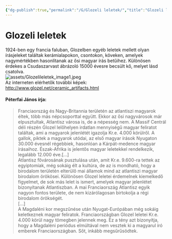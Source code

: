 ```yaml
---
{"dg-publish":true,"permalink":"/G/Glozeli leletek/","title":"Glozeli leletek","created":"2023-10-16T08:17","updated":"2024-10-25T19:03"}
---
```



# Glozeli leletek

1924-ben egy francia faluban, Glozelben egyéb leletek mellett olyan írásjeleket találtak kerámialapokon, csontokon, köveken, amelyek nagymértékben hasonlítanak az ősi magyar írás betűihez. Különösen érdekes a Csudaszarvast ábrázoló 15000 évesre becsült kő, melyet lásd csatolva.  
![assets/Glozelileletek_image1.jpeg](/img/user/G/assets/Glozelileletek_image1.jpeg)  
Az interneten elérhetők további képek:  
http://www.glozel.net/ceramic_artifacts.html  



#### Péterfai János írja:

> Franciaország és Nagy-Britannia területén az atlantiszi magyarok éltek, több más népcsoporttal együtt. Ekkor az ősi nagyvárosok már elpusztultak, Atlantisz városa is, de a népesség nem. A Massif Centrál déli részén Glozel lelőhelyen irdatlan mennyiségű magyar feliratot találtak, ami a magyarok jelenlétét igazolja Kr.e. 4.000 körülről. A gallok, piktek a magyarok utódai, az első magyar írások Nyugaton 30.000 évesnél régebbiek, hasonlóan a Kárpát-medence magyar írásaihoz. Észak-Afrika is jelentős magyar leletekkel rendelkezik, legalább 12.000 éve.\[...\]  
> Atlantisz fővárosának pusztulása után, amit Kr.e. 9.600-ra tettek az egyiptomiak, még sokáig élt a kultúra, de az is mondható, hogy a birodalom területén elterülő mai államok mind az atlantiszi magyar birodalom örökösei. Különösen Glozel leletei érdemelnek kiemelkedő figyelmet, de sok más lelet is ismert, amelyek magyar jelenlétet bizonyítanak Atlantiszban. A mai Franciaország Atlantisz egyik nagyon fontos területe, de nem kizárólagosan birtokolja a régi birodalom örökségét.  
> \[...\]  
> A Magdaléni kor megszűnése után Nyugat-Európában még sokáig keletkeznek magyar feliratok. Franciaországban Glozel leletei Kr.e. 4.000 körül nagy tömegben jelennek meg. Ez a tény azt bizonyítja, hogy a Magdaléni periódus elmúltával nem vesztek ki a magyarul író emberek Franciaországban. Sőt, inkább megsűrűsödtek.  